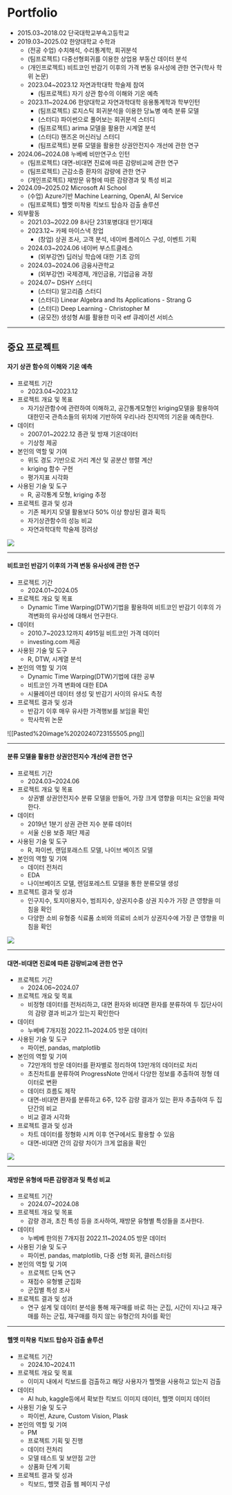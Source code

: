 # Portfolio

- 2015.03~2018.02 단국대학교부속고등학교
- 2019.03~2025.02 한양대학교 수학과 
	- (전공 수업) 수치해석, 수리통계학, 회귀분석
	- (팀프로젝트) 다중선형회귀를 이용한 상업용 부동산 데이터 분석
	- (개인프로젝트) 비트코인 반감기 이후의 가격 변동 유사성에 관한 연구(학사 학위 논문)
	- 2023.04~2023.12 자연과학대학 학술제 참여
		- (팀프로젝트) 자기 상관 함수의 이해와 기온 예측
	- 2023.11~2024.06 한양대학교 자연과학대학 응용통계학과 학부인턴
		- (팀프로젝트) 로지스틱 회귀분석을 이용한 당뇨병 예측 분류 모델
		- (스터디) 파이썬으로 풀어보는 회귀분석 스터디
		- (팀프로젝트) arima 모델을 활용한 시계열 분석
		- (스터디) 핸즈온 머신러닝 스터디
		- (팀프로젝트) 분류 모델을 활용한 상권안전지수 개선에 관한 연구
- 2024.06~2024.08 누베베 비만연구소 인턴
	- (팀프로젝트) 대면-비대면 진료에 따른 감량비교에 관한 연구
	- (팀프로젝트) 근감소증 환자의 감량에 관한 연구
	- (개인프로젝트) 재방문 유형에 따른 감량경과 및 특성 비교
- 2024.09~2025.02 Microsoft AI School
	- (수업) Azure기반 Machine Learning, OpenAI, AI Service
	- (팀프로젝트) 헬멧 미착용 킥보드 탑승자 검출 솔루션
- 외부활동
	- 2021.03~2022.09 8사단 231포병대대 만기재대
	- 2023.12~ 카페 마이스낵 창업
		- (창업) 상권 조사, 고객 분석, 네이버 플레이스 구성, 이벤트 기획
	- 2024.03~2024.06 네이버 부스트클레스
		- (외부강연) 딥러닝 학습에 대한 기초 강의
	- 2024.03~2024.06 금융사관학교
		- (외부강연) 국제경제, 개인금융, 기업금융 과정
	- 2024.07~ DSHY 스터디
		- (스터디) 알고리즘 스터디
		- (스터디) Linear Algebra and Its Applications - Strang G
		- (스터디) Deep Learning - Christopher M
		- (공모전) 생성형 AI를 활용한 미국 etf 큐레이션 서비스

---

## 중요 프로젝트
#### 자기 상관 함수의 이해와 기온 예측
- 프로젝트 기간
	- 2023.04~2023.12
- 프로젝트 개요 및 목표
	- 자기상관함수에 관련하여 이해하고, 공간통계모형인 kriging모델을 활용하여 대한민국 관측소들의 위치에 기반하여 우리나라 전지역의 기온을 예측한다.
- 데이터
	- 2007.01~2022.12 종관 및 방재 기온데이터
	- 기상청 제공
- 본인의 역할 및 기여
	- 위도 경도 기반으로 거리 계산 및 공분산 행렬 계산
	- kriging 함수 구현
	- 평가지표 시각화
- 사용된 기술 및 도구
	- R, 공각통계 모형, kriging 추정
- 프로젝트 결과 및 성과
	- 기존 페키지 모델 활용보다 50% 이상 향상된 결과 획득
	- 자기상관함수의 성능 비교
	- 자연과학대학 학술제 장려상

![](./images/Pasted%20image%2020240723123310.png)

---

#### 비트코인 반감기 이후의 가격 변동 유사성에 관한 연구
- 프로젝트 기간
	- 2024.01~2024.05
- 프로젝트 개요 및 목표
	- Dynamic Time Warping(DTW)기법을 활용하여 비트코인 반감기 이후의 가격변화의 유사성에 대해서 언구한다.
- 데이터
	- 2010.7~2023.12까지 4915일 비트코인 가격 데이터
	- investing.com 제공
- 사용된 기술 및 도구
	- R, DTW, 시계열 분석
- 본인의 역할 및 기여
	- Dynamic Time Warping(DTW)기법에 대한 공부
	- 비트코인 가격 변화에 대한 EDA
	- 시뮬레이션 데이터 생성 및 반감기 사이의 유사도 측정
- 프로젝트 결과 및 성과
	- 반감기 이후 매우 유사한 가격행보를 보임을 확인
	- 학사학위 논문

![[Pasted%20image%2020240723155505.png]]

---

#### 분류 모델을 활용한 상권안전지수 개선에 관한 연구
- 프로젝트 기간
	- 2024.03~2024.06
- 프로젝트 개요 및 목표
	- 상권별 상권안전지수 분류 모델을 만들어, 가장 크게 영향을 미치는 요인을 파악한다.
- 데이터
	- 2019년 1분기 상권 관련 지수 분류 데이터
	- 서울 신용 보증 재단 제공
- 사용된 기술 및 도구
	- R, 파이썬, 랜덤포래스트 모델, 나이브 베이즈 모델
- 본인의 역할 및 기여
	- 데이터 전처리
	- EDA
	- 나이브베이즈 모델, 렌덤포레스트 모델을 통한 분류모델 생성
- 프로젝트 결과 및 성과
	- 인구지수, 토지이용지수, 범죄지수, 상권지수중 상권 지수가 가장 큰 영향을 미침을 확인
	- 다양한 소비 유형중 식료품 소비와 의료비 소비가 상권지수에 가장 큰 영향을 미침을 확인

![](./images/Pasted%20image%2020240723161653.png)

---

#### 대면-비대면 진료에 따른 감량비교에 관한 연구
- 프로젝트 기간
	- 2024.06~2024.07
- 프로젝트 개요 및 목표
	- 비정형 데이터를 전처리하고, 대면 환자와 비대면 환자를 분류하여 두 집단사이의 감량 결과 비교가 있는지 확인한다
- 데이터
	- 누베베 7개지점 2022.11~2024.05 방문 데이터
- 사용된 기술 및 도구
	- 파이썬, pandas, matplotlib
- 본인의 역할 및 기여
	- 72만개의 방문 데이터를 환자별로 정리하여 13만개의 데이터로 처리
	- 초진차트를 분류하여 ProgressNote 안에서 다양한 정보를 추출하여 정형 데이터로 변환
	- 데이터 흐름도 제작
	- 대면-비대면 환자를 분류하고 6주, 12주 감량 결과가 있는 환자 추출하여 두 집단간의 비교
	- 비교 결과 시각화
- 프로젝트 결과 및 성과
	- 차트 데이터를 정형화 시켜 이후 연구에서도 활용할 수 있음
	- 대면-비대면 간의 감량 차이가 크게 없음을 확인

![](./images/Pasted%20image%2020240723164924.png)

---
#### 재방문 유형에 따른 감량경과 및 특성 비교
- 프로젝트 기간
	- 2024.07~2024.08
- 프로젝트 개요 및 목표
	- 감량 경과, 초진 특성 등을 조사하여, 재방문 유형별 특성들을 조사한다.
- 데이터
	- 누베베 한의원 7개지점 2022.11~2024.05 방문 데이터
- 사용된 기술 및 도구
	- 파이썬, pandas, matplotlib, 다중 선형 회귀, 클러스터링
- 본인의 역할 및 기여
	- 프로젝트 단독 연구
	- 재접수 유형별 군집화
	- 군집별 특성 조사
- 프로젝트 결과 및 성과
	- 연구 설계 및 데이터 분석을 통해 재구매를 바로 하는 군집, 시간이 지나고 재구매를 하는 군집, 재구매를 하지 않는 유형간의 차이를 확인
[](./images/Pasted%20image%2020241125224421.png)

---

#### 헬멧 미착용 킥보드 탑승자 검출 솔루션
- 프로젝트 기간
	- 2024.10~2024.11
- 프로젝트 개요 및 목표
	- 이미지 내에서 킥보드를 검출하고 해당 사용자가 헬멧을 사용하고 있는지 검출
- 데이터
	- AI hub, kaggle등에서 확보한 킥보드 이미지 데이터, 헬맷 이미지 데이터
- 사용된 기술 및 도구
	- 파이썬, Azure, Custom Vision, Plask
- 본인의 역할 및 기여
	- PM
	- 프로젝트 기획 및 진행
	- 데이터 전처리
	- 모델 테스트 및 보안점 고안
	- 상품화 단계 기획
- 프로젝트 결과 및 성과
	- 킥보드, 핼맷 검출 웹 페이지 구성
[](./images/Pasted%20image%2020241127001126.png)
